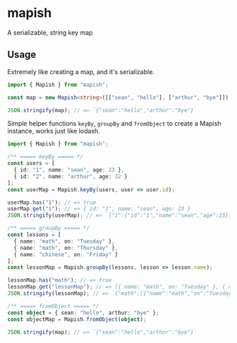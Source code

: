 # mapish

A serializable, string key map

## Usage

Extremely like creating a map, and it's serializable.

```typescript
import { Mapish } from "mapish";

const map = new Mapish<string>([["sean", "hello"], ["arthur", "bye"]]);

JSON.stringify(map); // => `{"sean":"hello","arthur":"bye"}`
```

Simple helper functions `keyBy`, `groupBy` and `fromObject` to create a Mapish instance, works just like lodash.

```typescript
import { Mapish } from "mapish";

/** ===== keyBy ===== */
const users = [
  { id: "1", name: "sean", age: 23 },
  { id: "2", name: "arthur", age: 32 }
];
const userMap = Mapish.keyBy(users, user => user.id);

userMap.has("1"); // => true
userMap.get("1"); // => { id: "1", name: "sean", age: 23 }
JSON.stringify(userMap); // => `{"1":{"id":"1","name":"sean","age":23},"2":{"id":"2","name":"arthur","age":32}}`

/** ===== groupBy ===== */
const lessons = [
  { name: "math", on: "Tuesday" },
  { name: "math", on: "Thursday" },
  { name: "chinese", on: "Friday" }
];
const lessonMap = Mapish.groupBy(lessons, lesson => lesson.name);

lessonMap.has("math"); // => true
lessonMap.get("lessonMap"); // => [{ name: "math", on: "Tuesday" }, { name: "math", on: "Thursday" }]
JSON.stringify(lessonMap); // => `{"math":[{"name":"math","on":"Tuesday"},{"name":"math","on":"Thursday"}],"chinese":[{"name":"chinese","on":"Friday"}]}`

/** ===== fromObject ===== */
const object = { sean: "hello", arthur: "bye" };
const objectMap = Mapish.fromObject(object);

JSON.stringify(map); // => `{"sean":"hello","arthur":"bye"}`
```
